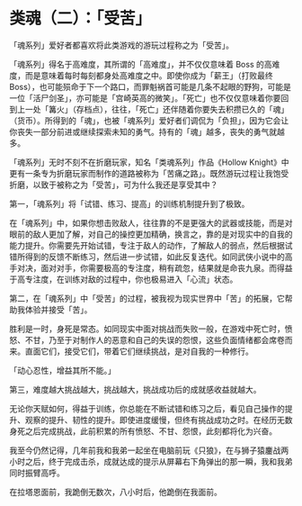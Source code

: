 # 类魂（二）：「受苦」

「魂系列」爱好者都喜欢将此类游戏的游玩过程称之为「受苦」。

「魂系列」得名于高难度，其所谓的「高难度」，并不仅仅意味着 Boss 的高难度，而是意味着每时每刻都身处高难度之中。即使你成为「薪王」（打败最终 Boss），也可能殒命于下一个路口，而罪魁祸首可能是几条不起眼的野狗，可能是一位「活尸剑圣」，亦可能是「宫崎英高的微笑」。「死亡」也不仅仅意味着你要回到上一处「篝火」（存档点），往往，「死亡」还伴随着你要失去积攒已久的「魂」（货币）。所得到的「魂」，也被「魂系列」爱好者们调侃为「负担」，因为它会让你丧失一部分前进或继续探索未知的勇气。持有的「魂」越多，丧失的勇气就越多。

「魂系列」无时不刻不在折磨玩家，知名「类魂系列」作品《Hollow Knight》中更有一条专为折磨玩家而制作的道路被称为「苦痛之路」。既然游玩过程让我饱受折磨，以致于被称之为「受苦」，可为什么我还是享受其中？

第一，「魂系列」将「试错、练习、提高」的训练机制提升到了极致。

在「魂系列」中，如果你想击败敌人，往往靠的不是更强大的武器或技能，而是对眼前的敌人更加了解，对自己的操控更加精确，换言之，靠的是对现实中的自我的能力提升。你需要先开始试错，专注于敌人的动作，了解敌人的弱点，然后根据试错所得到的反馈不断练习，然后进一步试错，如此反复迭代。如同武侠小说中的高手对决，面对对手，你需要极高的专注度，稍有疏忽，结果就是命丧九泉。而得益于高专注度，在训练对敌的过程中，你也极易进入「心流」状态。

第二，在「魂系列」中「受苦」的过程，被我视为现实世界中「苦」的拓展，它帮助我体验并接受「苦」。

胜利是一时，身死是常态。如同现实中面对挑战而失败一般，在游戏中死亡时，愤怒、不甘，乃至于对制作人的恶意和自己的失误的怨恨，这些负面情绪都会席卷而来。直面它们，接受它们，带着它们继续挑战，是对自我的一种修行。

「动心忍性，增益其所不能。」

第三，难度越大挑战越大，挑战越大，挑战成功后的成就感收益就越大。

无论你天赋如何，得益于训练，你总能在不断试错和练习之后，看见自己操作的提升、观察的提升、韧性的提升。即使进度缓慢，但终有挑战成功之时。在经历无数身死之后完成挑战，此前积累的所有愤怒、不甘、怨恨，此刻都将化为兴奋。

我至今仍然记得，几年前我和我弟一起坐在电脑前玩《只狼》，在与狮子猿鏖战两小时之后，终于完成击杀，成就达成的提示从屏幕右下角弹出的那一瞬，我和我弟同时振臂高呼。

在拉塔恩面前，我跪倒无数次，八小时后，他跪倒在我面前。
